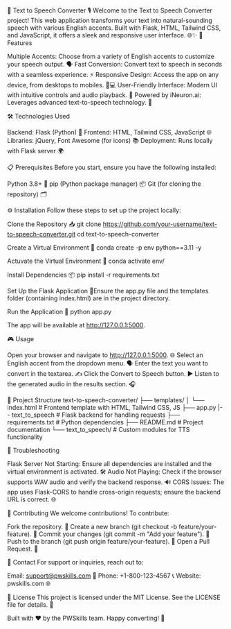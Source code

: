 📢 Text to Speech Converter 🎙️
Welcome to the Text to Speech Converter project! This web application transforms your text into natural-sounding speech with various English accents. Built with Flask, HTML, Tailwind CSS, and JavaScript, it offers a sleek and responsive user interface. 🌐✨
🚀 Features

Multiple Accents: Choose from a variety of English accents to customize your speech output. 🗣️
Fast Conversion: Convert text to speech in seconds with a seamless experience. ⚡
Responsive Design: Access the app on any device, from desktops to mobiles. 📱💻
User-Friendly Interface: Modern UI with intuitive controls and audio playback. 🎨
Powered by iNeuron.ai: Leverages advanced text-to-speech technology. 🧠

🛠️ Technologies Used

Backend: Flask (Python) 🐍
Frontend: HTML, Tailwind CSS, JavaScript 🌐
Libraries: jQuery, Font Awesome (for icons) 📚
Deployment: Runs locally with Flask server 🌍

📋 Prerequisites
Before you start, ensure you have the following installed:

Python 3.8+ 🐍
pip (Python package manager) 📦
Git (for cloning the repository) 🗂️

⚙️ Installation
Follow these steps to set up the project locally:

Clone the Repository 📥
git clone https://github.com/your-username/text-to-speech-converter.git
cd text-to-speech-converter


Create a Virtual Environment 🧪
conda create -p env python==3.11 -y

Actuvate the Virtual Environment 🧪
conda activate env/


Install Dependencies 📦
pip install -r requirements.txt


Set Up the Flask Application 🚀Ensure the app.py file and the templates folder (containing index.html) are in the project directory.

Run the Application 🌟
python app.py

The app will be available at http://127.0.0.1:5000.


🎮 Usage

Open your browser and navigate to http://127.0.0.1:5000. 🌐
Select an English accent from the dropdown menu. 🗣️
Enter the text you want to convert in the textarea. ✍️
Click the Convert to Speech button. ▶️
Listen to the generated audio in the results section. 🎧

📂 Project Structure
text-to-speech-converter/
├── templates/
│   └── index.html       # Frontend template with HTML, Tailwind CSS, JS
├── app.py
|-- text_to_speech       # Flask backend for handling requests
├── requirements.txt     # Python dependencies
├── README.md            # Project documentation
└── text_to_speech/      # Custom modules for TTS functionality

🐞 Troubleshooting

Flask Server Not Starting: Ensure all dependencies are installed and the virtual environment is activated. 🛠️
Audio Not Playing: Check if the browser supports WAV audio and verify the backend response. 🔊
CORS Issues: The app uses Flask-CORS to handle cross-origin requests; ensure the backend URL is correct. 🌐

🌟 Contributing
We welcome contributions! To contribute:

Fork the repository. 🍴
Create a new branch (git checkout -b feature/your-feature). 🌿
Commit your changes (git commit -m "Add your feature"). 📝
Push to the branch (git push origin feature/your-feature). 🚀
Open a Pull Request. 🙌

📧 Contact
For support or inquiries, reach out to:

Email: support@pwskills.com 📧
Phone: +1-800-123-4567 📞
Website: pwskills.com 🌐

📜 License
This project is licensed under the MIT License. See the LICENSE file for details. 📄

Built with ❤️ by the PWSkills team. Happy converting! 🎉
